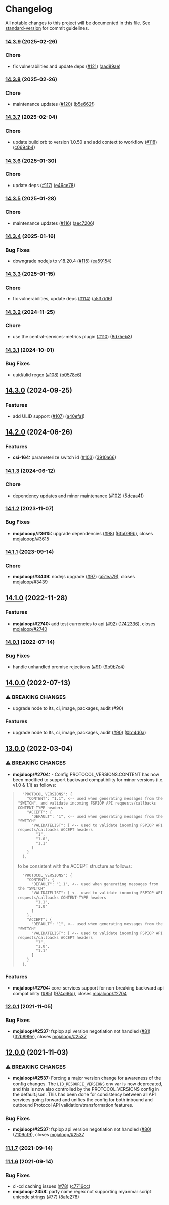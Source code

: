 # Changelog

All notable changes to this project will be documented in this file. See [standard-version](https://github.com/conventional-changelog/standard-version) for commit guidelines.

### [14.3.9](https://github.com/mojaloop/transaction-requests-service/compare/v14.3.8...v14.3.9) (2025-02-26)


### Chore

* fix vulnerabilities and update deps ([#121](https://github.com/mojaloop/transaction-requests-service/issues/121)) ([aad89ae](https://github.com/mojaloop/transaction-requests-service/commit/aad89ae0539215de416165298a566856770082ae))

### [14.3.8](https://github.com/mojaloop/transaction-requests-service/compare/v14.3.7...v14.3.8) (2025-02-26)


### Chore

* maintenance updates ([#120](https://github.com/mojaloop/transaction-requests-service/issues/120)) ([b5e662f](https://github.com/mojaloop/transaction-requests-service/commit/b5e662f508fba79b891f601d6135c87192ac543a))

### [14.3.7](https://github.com/mojaloop/transaction-requests-service/compare/v14.3.6...v14.3.7) (2025-02-04)


### Chore

* update build orb to version 1.0.50 and add context to workflow ([#118](https://github.com/mojaloop/transaction-requests-service/issues/118)) ([c0694b4](https://github.com/mojaloop/transaction-requests-service/commit/c0694b4a6ba3956049d23966ed32c2f7a6398218))

### [14.3.6](https://github.com/mojaloop/transaction-requests-service/compare/v14.3.5...v14.3.6) (2025-01-30)


### Chore

* update deps ([#117](https://github.com/mojaloop/transaction-requests-service/issues/117)) ([e46ce78](https://github.com/mojaloop/transaction-requests-service/commit/e46ce78b5b0d83f9a407f2237685dde084354e86))

### [14.3.5](https://github.com/mojaloop/transaction-requests-service/compare/v14.3.4...v14.3.5) (2025-01-28)


### Chore

* maintenance updates ([#116](https://github.com/mojaloop/transaction-requests-service/issues/116)) ([aec7206](https://github.com/mojaloop/transaction-requests-service/commit/aec720672eae4f793302bdc8d65d8f8dcb64a4a6))

### [14.3.4](https://github.com/mojaloop/transaction-requests-service/compare/v14.3.3...v14.3.4) (2025-01-16)


### Bug Fixes

* downgrade nodejs to v18.20.4 ([#115](https://github.com/mojaloop/transaction-requests-service/issues/115)) ([ea59154](https://github.com/mojaloop/transaction-requests-service/commit/ea59154e6ede7005fac909ee82505ae5374f4eff))

### [14.3.3](https://github.com/mojaloop/transaction-requests-service/compare/v14.3.2...v14.3.3) (2025-01-15)


### Chore

* fix vulnerabilities, update deps ([#114](https://github.com/mojaloop/transaction-requests-service/issues/114)) ([a537b16](https://github.com/mojaloop/transaction-requests-service/commit/a537b167f9d15386b9b6e03bf092a8c79286fc8a))

### [14.3.2](https://github.com/mojaloop/transaction-requests-service/compare/v14.3.1...v14.3.2) (2024-11-25)


### Chore

* use the central-services-metrics plugin ([#110](https://github.com/mojaloop/transaction-requests-service/issues/110)) ([8d75eb3](https://github.com/mojaloop/transaction-requests-service/commit/8d75eb312b50e8d798fe7f23794ae8f7bb6f892d))

### [14.3.1](https://github.com/mojaloop/transaction-requests-service/compare/v14.3.0...v14.3.1) (2024-10-01)


### Bug Fixes

* uuid/ulid regex ([#108](https://github.com/mojaloop/transaction-requests-service/issues/108)) ([b0578c6](https://github.com/mojaloop/transaction-requests-service/commit/b0578c64fcda3f187df0ede5a0c8c2b17def1f4b))

## [14.3.0](https://github.com/mojaloop/transaction-requests-service/compare/v14.2.0...v14.3.0) (2024-09-25)


### Features

* add ULID support ([#107](https://github.com/mojaloop/transaction-requests-service/issues/107)) ([a40efa1](https://github.com/mojaloop/transaction-requests-service/commit/a40efa13b5e1d990231e386f1921aab3929b729f))

## [14.2.0](https://github.com/mojaloop/transaction-requests-service/compare/v14.1.3...v14.2.0) (2024-06-26)


### Features

* **csi-164:** parameterize switch id ([#103](https://github.com/mojaloop/transaction-requests-service/issues/103)) ([3910a66](https://github.com/mojaloop/transaction-requests-service/commit/3910a66c5512bba003140579d6a33a7d893d11d7))

### [14.1.3](https://github.com/mojaloop/transaction-requests-service/compare/v14.1.2...v14.1.3) (2024-06-12)


### Chore

* dependency updates and minor maintenance ([#102](https://github.com/mojaloop/transaction-requests-service/issues/102)) ([5dcaa41](https://github.com/mojaloop/transaction-requests-service/commit/5dcaa419b9adba10a3956996b7e72272b5672eec))

### [14.1.2](https://github.com/mojaloop/transaction-requests-service/compare/v14.1.1...v14.1.2) (2023-11-07)


### Bug Fixes

* **mojalooop/#3615:** upgrade dependencies ([#98](https://github.com/mojaloop/transaction-requests-service/issues/98)) ([6fb099b](https://github.com/mojaloop/transaction-requests-service/commit/6fb099b98a544c866a4cde25614edeecaddb1675)), closes [mojalooop/#3615](https://github.com/mojalooop/transaction-requests-service/issues/3615)

### [14.1.1](https://github.com/mojaloop/transaction-requests-service/compare/v14.1.0...v14.1.1) (2023-09-14)


### Chore

* **mojaloop/#3439:** nodejs upgrade ([#97](https://github.com/mojaloop/transaction-requests-service/issues/97)) ([a51ea79](https://github.com/mojaloop/transaction-requests-service/commit/a51ea79b8e7cd102190a0ee5fc49eb05b810a194)), closes [mojaloop/#3439](https://github.com/mojaloop/project/issues/3439)

## [14.1.0](https://github.com/mojaloop/transaction-requests-service/compare/v14.0.1...v14.1.0) (2022-11-28)


### Features

* **mojaloop/#2740:** add test currencies to api ([#92](https://github.com/mojaloop/transaction-requests-service/issues/92)) ([1742336](https://github.com/mojaloop/transaction-requests-service/commit/1742336e059a0c401892470c8f91f5ddf5687bff)), closes [mojaloop/#2740](https://github.com/mojaloop/project/issues/2740)

### [14.0.1](https://github.com/mojaloop/transaction-requests-service/compare/v14.0.0...v14.0.1) (2022-07-14)


### Bug Fixes

* handle unhandled promise rejections ([#91](https://github.com/mojaloop/transaction-requests-service/issues/91)) ([9b9b7e4](https://github.com/mojaloop/transaction-requests-service/commit/9b9b7e4e54db84d4928be8cf768b0c386d049067))

## [14.0.0](https://github.com/mojaloop/transaction-requests-service/compare/v13.0.0...v14.0.0) (2022-07-13)


### ⚠ BREAKING CHANGES

* upgrade node to lts, ci, image, packages, audit (#90)

### Features

* upgrade node to lts, ci, image, packages, audit ([#90](https://github.com/mojaloop/transaction-requests-service/issues/90)) ([0b14d0a](https://github.com/mojaloop/transaction-requests-service/commit/0b14d0ad19d64924a4aba6892afd8e893579db33))

## [13.0.0](https://github.com/mojaloop/transaction-requests-service/compare/v12.0.1...v13.0.0) (2022-03-04)


### ⚠ BREAKING CHANGES

* **mojaloop/#2704:** - Config PROTOCOL_VERSIONS.CONTENT has now been modified to support backward compatibility for minor versions (i.e. v1.0 & 1.1) as follows:

> ```
>   "PROTOCOL_VERSIONS": {
>     "CONTENT": "1.1", <-- used when generating messages from the "SWITCH", and validate incoming FSPIOP API requests/callbacks CONTENT-TYPE headers
>     "ACCEPT": {
>       "DEFAULT": "1", <-- used when generating messages from the "SWITCH"
>       "VALIDATELIST": [ <-- used to validate incoming FSPIOP API requests/callbacks ACCEPT headers
>         "1",
>         "1.0",
>         "1.1"
>       ]
>     }
>   },
> ```
> 
> to be consistent with the ACCEPT structure as follows:
> 
> ```
>   "PROTOCOL_VERSIONS": {
>     "CONTENT": {
>       "DEFAULT": "1.1", <-- used when generating messages from the "SWITCH"
>       "VALIDATELIST": [ <-- used to validate incoming FSPIOP API requests/callbacks CONTENT-TYPE headers
>         "1.1",
>         "1.0"
>       ]
>     },
>     "ACCEPT": {
>       "DEFAULT": "1", <-- used when generating messages from the "SWITCH"
>       "VALIDATELIST": [ <-- used to validate incoming FSPIOP API requests/callbacks ACCEPT headers
>         "1",
>         "1.0",
>         "1.1"
>       ]
>     }
>   },
> ```

### Features

* **mojaloop/#2704:** core-services support for non-breaking backward api compatibility ([#85](https://github.com/mojaloop/transaction-requests-service/issues/85)) ([974c66d](https://github.com/mojaloop/transaction-requests-service/commit/974c66d517bc0e6becb6fe3c340dfe0b5eca303e)), closes [mojaloop/#2704](https://github.com/mojaloop/project/issues/2704)

### [12.0.1](https://github.com/mojaloop/transaction-requests-service/compare/v12.0.0...v12.0.1) (2021-11-05)


### Bug Fixes

* **mojaloop/#2537:** fspiop api version negotiation not handled ([#81](https://github.com/mojaloop/transaction-requests-service/issues/81)) ([32b899e](https://github.com/mojaloop/transaction-requests-service/commit/32b899e3784d72b3aa452d09e9f2bfc044fe0aa8)), closes [mojaloop/#2537](https://github.com/mojaloop/project/issues/2537)

## [12.0.0](https://github.com/mojaloop/transaction-requests-service/compare/v11.1.7...v12.0.0) (2021-11-03)


### ⚠ BREAKING CHANGES

* **mojaloop/#2537:** Forcing a major version change for awareness of the config changes. The `LIB_RESOURCE_VERSIONS` env var is now deprecated, and this is now also controlled by the PROTOCOL_VERSIONS config in the default.json. This has been done for consistency between all API services going forward and unifies the config for both inbound and outbound Protocol API validation/transformation features.

### Bug Fixes

* **mojaloop/#2537:** fspiop api version negotiation not handled ([#80](https://github.com/mojaloop/transaction-requests-service/issues/80)) ([7109cf9](https://github.com/mojaloop/transaction-requests-service/commit/7109cf9fe3fe773b048da0bf5772172ff9dd438c)), closes [mojaloop/#2537](https://github.com/mojaloop/project/issues/2537)

### [11.1.7](https://github.com/mojaloop/transaction-requests-service/compare/v11.1.6...v11.1.7) (2021-09-14)

### [11.1.6](https://github.com/mojaloop/transaction-requests-service/compare/v11.1.5...v11.1.6) (2021-09-14)


### Bug Fixes

* ci-cd caching issues ([#78](https://github.com/mojaloop/transaction-requests-service/issues/78)) ([c7716cc](https://github.com/mojaloop/transaction-requests-service/commit/c7716cca1acb96ab6a4fc64af5ce8bec47d434d3))
* **mojaloop-2358:** party name regex not supporting myanmar script unicode strings ([#77](https://github.com/mojaloop/transaction-requests-service/issues/77)) ([8afe278](https://github.com/mojaloop/transaction-requests-service/commit/8afe278ebf4366937ca777e1a9876a89b8cf7483))

